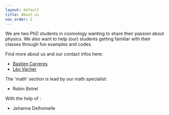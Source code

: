 ```yaml
---
layout: default
title: About us
nav_order: 2
---
```


We are two PhD students in cosmology wanting to share their passion about physics. We also want to help (our) students getting familiar with their classes through fun examples and codes. 

Find more about us and our contact infos here:

- [Bastien Carreres](https://bastiencarreres.github.io/)
- [Léo Vacher](https://leovacher.github.io/)

The 'math' section is lead by our math specialist: 

- Robin Botrel

With the help of :

- Jehanne Delhomelle